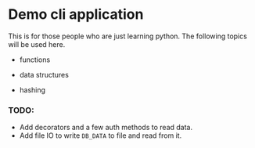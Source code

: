 # Demo cli application

This is for those people who are just learning python.
The following topics will be used here. 

* functions

* data structures

* hashing

### TODO: 
* Add decorators and a few auth methods to read data.
* Add file IO to write `DB_DATA` to file and read from it.
